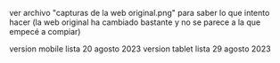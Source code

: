 ver archivo "capturas de la web original.png" para saber lo que intento hacer 
(la web original ha cambiado bastante y no se parece a la que empecé a compiar)

version mobile lista 20 agosto 2023
version tablet lista 29 agosto 2023